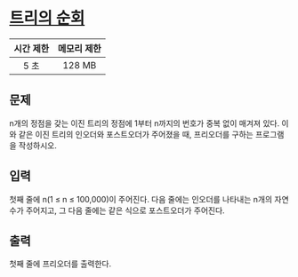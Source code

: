 # [트리의 순회](https://www.acmicpc.net/problem/2263)

| 시간 제한 | 메모리 제한 |
| :-------: | :---------: |
| 5 초      | 128 MB      |

## 문제

n개의 정점을 갖는 이진 트리의 정점에 1부터 n까지의 번호가 중복 없이 매겨져 있다. 이와 같은 이진 트리의 인오더와 포스트오더가 주어졌을 때, 프리오더를 구하는 프로그램을 작성하시오.


## 입력

첫째 줄에 n(1 ≤ n ≤ 100,000)이 주어진다. 다음 줄에는 인오더를 나타내는 n개의 자연수가 주어지고, 그 다음 줄에는 같은 식으로 포스트오더가 주어진다.


## 출력

첫째 줄에 프리오더를 출력한다.

